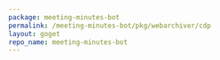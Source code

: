 ```yaml
---
package: meeting-minutes-bot
permalink: /meeting-minutes-bot/pkg/webarchiver/cdp
layout: goget
repo_name: meeting-minutes-bot
---
```

